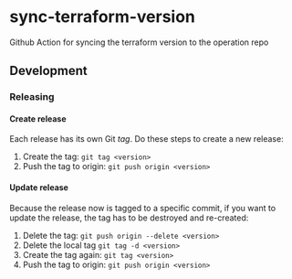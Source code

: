 # sync-terraform-version
Github Action for syncing the terraform version to the operation repo


## Development

### Releasing

#### Create release

Each release has its own Git *tag*. Do these steps to create a new release:

1. Create the tag: `git tag <version>`
1. Push the tag to origin: `git push origin <version>`


#### Update release

Because the release now is tagged to a specific commit, if you want to update the release, the tag has to be destroyed and re-created:

1. Delete the tag: `git push origin --delete <version>`
1. Delete the local tag `git tag -d <version>`
3. Create the tag again: `git tag <version>`
4. Push the tag to origin: `git push origin <version>`

